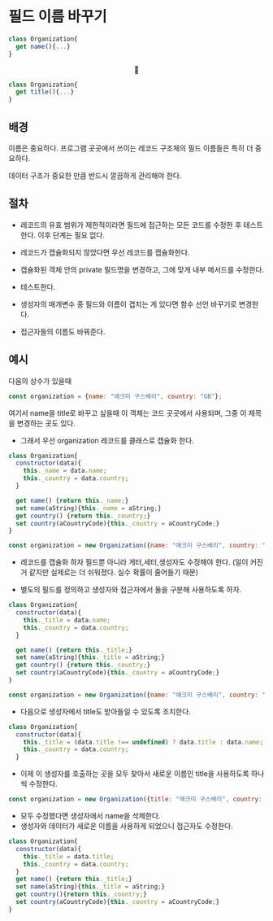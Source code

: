 # 필드 이름 바꾸기

```JavaScript
class Organization{
  get name(){...}
}
```

<center>🔽</center>

```JavaScript
class Organization{
  get title(){...}
}
```

## 배경

이름은 중요하다. 프로그램 곳곳에서 쓰이는 레코드 구조체의 필드 이름들은 특히 더 중요하다.

데이터 구조가 중요한 만큼 반드시 깔끔하게 관리해야 한다.

## 절차

-   레코드의 유효 범위가 제한적이라면 필드에 접근하는 모든 코드를 수정한 후 테스트한다. 이후 단계는 필요 없다.

-   레코드가 캡슐화되지 않았다면 우선 레코드를 캡슐화한다.

-   캡슐화된 객체 안의 private 필드명을 변경하고, 그에 맞게 내부 메서드를 수정한다.

-   테스트한다.

-   생성자의 매개변수 중 필드와 이름이 겹치는 게 있다면 함수 선언 바꾸기로 변경한다.

-   접근자들의 이름도 바꿔준다.

## 예시

다음의 상수가 있을때

```JavaScript
const organization = {name: "애크미 구스베리", country: "GB"};
```

여기서 name을 title로 바꾸고 싶을때 이 객체는 코드 곳곳에서 사용되며, 그중 이 제목을 변경하는 곳도 있다.

-   그래서 우선 organization 레코드를 클래스로 캡슐화 한다.

```JavaScript
class Organization{
  constructor(data){
    this._name = data.name;
    this._country = data.country;
  }

  get name() {return this._name;}
  set name(aString){this._name = aString;}
  get country() {return this._country;}
  set country(aCountryCode){this._country = aCountryCode;}
}

const organization = new Organization({name: "애크미 구스베리", country: "GB"});
```

-   레코드를 캡슐화 하자 필드뿐 아니라 게터,세터,생성자도 수정해야 한다. (일이 커진거 같지만 실제로는 더 쉬워졌다. 실수 확률이 줄어들기 때문)

-   별도의 필드를 정의하고 생성자와 접근자에서 둘을 구분해 사용하도록 하자.

```JavaScript
class Organization{
  constructor(data){
    this._title = data.name;
    this._country = data.country;
  }

  get name() {return this._title;}
  set name(aString){this._title = aString;}
  get country() {return this._country;}
  set country(aCountryCode){this._country = aCountryCode;}
}

const organization = new Organization({name: "애크미 구스베리", country: "GB"});
```

-   다음으로 생성자에서 title도 받아들일 수 있도록 조치한다.

```JavaScript
class Organization{
  constructor(data){
    this._title = (data.title !== undefined) ? data.title : data.name;
    this._country = data.country;
  }
```

-   이제 이 생성자를 호출하는 곳을 모두 찾아서 새로운 이름인 title을 사용하도록 하나씩 수정한다.

```JavaScript
const organization = new Organization({title: "애크미 구스베리", country: "GB"});
```

-   모두 수정했다면 생성자에서 name을 삭제한다.
-   생성자와 데이터가 새로운 이름을 사용하게 되었으니 접근자도 수정한다.

```JavaScript
class Organization{
  constructor(data){
    this._title = data.title;
    this._country = data.country;
  }
  get name() {return this._title;}
  set name(aString){this._title = aString;}
  get country(){return this._country;}
  set country(aCountryCode){this._country = aCountryCode;}
}
```
